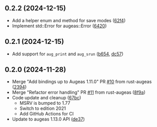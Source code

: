 ## 0.2.2 (2024-12-15)

- Add a helper enum and method for save modes ([62f4])
- Implement std::Error for augeas::Error ([6420])

[62f4]: https://github.com/Normation/raugeas/commit/62f4a58242ce2950a48975855cc5e74c3b66da0e
[6420]: https://github.com/Normation/raugeas/commit/6420ee041245c3c33b25852d265196f40a6e081f

## 0.2.1 (2024-12-15)

- Add support for `aug_print` and `aug_srun` ([b654], [dc57])

[b654]: https://github.com/Normation/raugeas/commit/b654139242129d366c0874ec3379f8c852f7131a
[dc57]: https://github.com/Normation/raugeas/commit/dc576be9f438bda4c06598f0af081dac25c9a662

## 0.2.0 (2024-11-28)

- Merge "Add bindings up to Augeas 1.11.0" PR [#10] from rust-augeas ([2394])
- Merge "Refactor error handling" PR [#11] from rust-augeas ([8f9a])
- Code update and cleanup ([67bc])
    - MSRV is bumped to 1.77
    - Switch to edition 2021
    - Add GitHub Actions for CI
- Update to augeas 1.13.0 API ([de37])


[#10]: https://github.com/hercules-team/rust-augeas/pull/10
[#11]: https://github.com/hercules-team/rust-augeas/pull/11

[2394]: https://github.com/Normation/raugeas/commit/2394d3ec362186eecd28fb839a410447b3dba439
[8f9a]: https://github.com/Normation/raugeas/commit/8f9a41e3f416a4bd8ac3badfb1b08d156d6a0c2f
[67bc]: https://github.com/Normation/raugeas/commit/67bc7d0747fb31ca7ca6135f8e4e6e54bc0e8763
[de37]: https://github.com/Normation/raugeas/commit/de37a83e3725e7231259befc39e3494ea79a0b26